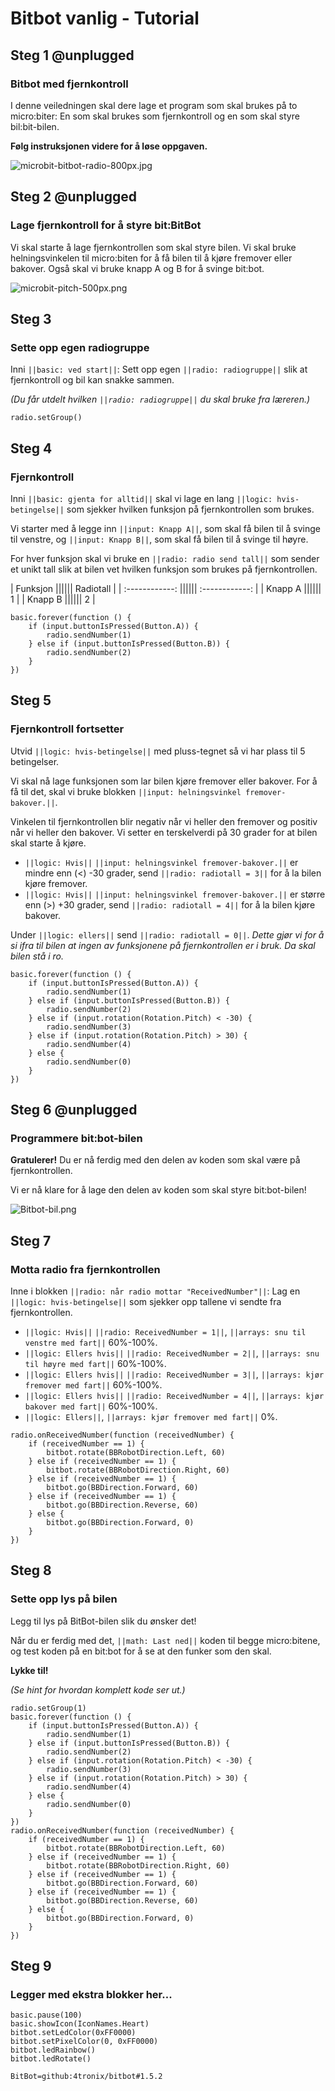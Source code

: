 # Bitbot vanlig - Tutorial

## Steg 1 @unplugged

### Bitbot med fjernkontroll 

I denne veiledningen skal dere lage et program som skal brukes på to micro:biter: En som skal brukes som fjernkontroll og en som skal styre bil:bit-bilen.

**Følg instruksjonen videre for å løse oppgaven.**

![microbit-bitbot-radio-800px.jpg](https://i.postimg.cc/hG6BTbSZ/microbit-bitbot-radio-800px.jpg)


## Steg 2 @unplugged

### Lage fjernkontroll for å styre bit:BitBot

Vi skal starte å lage fjernkontrollen som skal styre bilen. Vi skal bruke helningsvinkelen til micro:biten for å få bilen til å kjøre fremover eller bakover. Også skal vi bruke knapp A og B for å svinge bit:bot.

![microbit-pitch-500px.png](https://i.postimg.cc/136y9LqT/microbit-pitch-500px.png)


## Steg 3

### Sette opp egen radiogruppe

Inni ``||basic: ved start||``: Sett opp egen ``||radio: radiogruppe||`` slik at fjernkontroll og bil kan snakke sammen.

*(Du får utdelt hvilken ``||radio: radiogruppe||`` du skal bruke fra læreren.)*

```blocks
radio.setGroup()
```

## Steg 4

### Fjernkontroll

Inni ``||basic: gjenta for alltid||`` skal vi lage en lang ``||logic: hvis-betingelse||`` som sjekker hvilken funksjon på fjernkontrollen som brukes.

Vi starter med å legge inn ``||input: Knapp A||``, som skal få bilen til å svinge til venstre, og ``||input: Knapp B||``, som skal få bilen til å svinge til høyre.

For hver funksjon skal vi bruke en ``||radio: radio send tall||`` som sender et unikt tall slik at bilen vet hvilken funksjon som brukes på fjernkontrollen.

|   Funksjon  ||||||   Radiotall   |
| :------------: |||||| :------------: |
| Knapp A |||||| 1 |
| Knapp B |||||| 2 |


```blocks
basic.forever(function () {
    if (input.buttonIsPressed(Button.A)) {
        radio.sendNumber(1)
    } else if (input.buttonIsPressed(Button.B)) {
        radio.sendNumber(2)
    }
})
```

## Steg 5

### Fjernkontroll fortsetter

Utvid ``||logic: hvis-betingelse||`` med pluss-tegnet så vi har plass til 5 betingelser.

Vi skal nå lage funksjonen som lar bilen kjøre fremover eller bakover. For å få til det, skal vi bruke blokken ``||input: helningsvinkel fremover-bakover.||``.

Vinkelen til fjernkontrollen blir negativ når vi heller den fremover og positiv når vi heller den bakover. Vi setter en terskelverdi på 30 grader for at bilen skal starte å kjøre.

- ``||logic: Hvis||`` ``||input: helningsvinkel fremover-bakover.||`` er mindre enn (<) -30 grader, send ``||radio: radiotall = 3||`` for å la bilen kjøre fremover.
- ``||logic: Hvis||`` ``||input: helningsvinkel fremover-bakover.||`` er større enn (>) +30 grader, send ``||radio: radiotall = 4||`` for å la bilen kjøre bakover.

Under ``||logic: ellers||`` send ``||radio: radiotall = 0||``. *Dette gjør vi for å si ifra til bilen at ingen av funksjonene på fjernkontrollen er i bruk. Da skal bilen stå i ro.*


```blocks
basic.forever(function () {
    if (input.buttonIsPressed(Button.A)) {
        radio.sendNumber(1)
    } else if (input.buttonIsPressed(Button.B)) {
        radio.sendNumber(2)
    } else if (input.rotation(Rotation.Pitch) < -30) {
        radio.sendNumber(3)
    } else if (input.rotation(Rotation.Pitch) > 30) {
        radio.sendNumber(4)
    } else {
        radio.sendNumber(0)
    }
})
```

## Steg 6 @unplugged

### Programmere bit:bot-bilen

**Gratulerer!** Du er nå ferdig med den delen av koden som skal være på fjernkontrollen. 

Vi er nå klare for å lage den delen av koden som skal styre bit:bot-bilen!

![Bitbot-bil.png](https://i.postimg.cc/fWqWwHTG/Bitbot-bil.png)


## Steg 7

### Motta radio fra fjernkontrollen

Inne i blokken ``||radio: når radio mottar "ReceivedNumber"||``: Lag en ``||logic: hvis-betingelse||`` som sjekker opp tallene vi sendte fra fjernkontrollen. 

- ``||logic: Hvis||`` ``||radio: ReceivedNumber = 1||``, ``||arrays: snu til venstre med fart||`` 60%-100%.
- ``||logic: Ellers hvis||`` ``||radio: ReceivedNumber = 2||``, ``||arrays: snu til høyre med fart||`` 60%-100%.
- ``||logic: Ellers hvis||`` ``||radio: ReceivedNumber = 3||``, ``||arrays: kjør fremover med fart||`` 60%-100%.
- ``||logic: Ellers hvis||`` ``||radio: ReceivedNumber = 4||``, ``||arrays: kjør bakover med fart||`` 60%-100%.
- ``||logic: Ellers||``, ``||arrays: kjør fremover med fart||`` 0%.

```blocks
radio.onReceivedNumber(function (receivedNumber) {
    if (receivedNumber == 1) {
        bitbot.rotate(BBRobotDirection.Left, 60)
    } else if (receivedNumber == 1) {
        bitbot.rotate(BBRobotDirection.Right, 60)
    } else if (receivedNumber == 1) {
        bitbot.go(BBDirection.Forward, 60)
    } else if (receivedNumber == 1) {
        bitbot.go(BBDirection.Reverse, 60)
    } else {
        bitbot.go(BBDirection.Forward, 0)
    }
})
```
## Steg 8

### Sette opp lys på bilen

Legg til lys på BitBot-bilen slik du ønsker det!

Når du er ferdig med det, ``||math: Last ned||`` koden til begge micro:bitene, og test koden på en bit:bot for å se at den funker som den skal.

**Lykke til!**

*(Se hint for hvordan komplett kode ser ut.)*

```blocks
radio.setGroup(1)
basic.forever(function () {
    if (input.buttonIsPressed(Button.A)) {
        radio.sendNumber(1)
    } else if (input.buttonIsPressed(Button.B)) {
        radio.sendNumber(2)
    } else if (input.rotation(Rotation.Pitch) < -30) {
        radio.sendNumber(3)
    } else if (input.rotation(Rotation.Pitch) > 30) {
        radio.sendNumber(4)
    } else {
        radio.sendNumber(0)
    }
})
radio.onReceivedNumber(function (receivedNumber) {
    if (receivedNumber == 1) {
        bitbot.rotate(BBRobotDirection.Left, 60)
    } else if (receivedNumber == 1) {
        bitbot.rotate(BBRobotDirection.Right, 60)
    } else if (receivedNumber == 1) {
        bitbot.go(BBDirection.Forward, 60)
    } else if (receivedNumber == 1) {
        bitbot.go(BBDirection.Reverse, 60)
    } else {
        bitbot.go(BBDirection.Forward, 0)
    }
})
```
## Steg 9

### Legger med ekstra blokker her...

```blocks
basic.pause(100)
basic.showIcon(IconNames.Heart)
bitbot.setLedColor(0xFF0000)
bitbot.setPixelColor(0, 0xFF0000)
bitbot.ledRainbow()
bitbot.ledRotate()
```

```package
BitBot=github:4tronix/bitbot#1.5.2
```